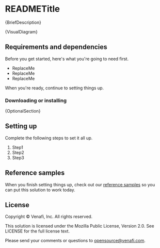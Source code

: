 # READMETitle 

{BriefDescription}
<!-- Tell users what this is and why they'd want to use it. Keep it brief, but include details that would convince you of why taking the time to implement your solution is worth it. --> 

{VisualDiagram}
<!-- (Optional) Include a diagram to give users a quick visual overview, e.g. https://github.com/jetstack/cert-manager. -->

## Requirements and dependencies

<!-- Include here any required software, version updates, third-party software, etc. -->

Before you get started, here's what you're going to need first.

- ReplaceMe
- ReplaceMe
- ReplaceMe

When you're ready, continue to setting things up.

### Downloading or installing 

{OptionalSection}
<!-- (Optional) If applicable, tell users where and how to download any required compontents. -->

## Setting up

Complete the following steps to set it all up.

<!-- Be sure to walk them through all configurations and identify optional vs. required settings. -->

1. Step1
2. Step2
3. Step3

## Reference samples

When you finish setting things up, check out our [reference samples](https://samples.venafi.com/) so you can put this solution to work today. 

## License

<!-- Update this section as needed. -->
Copyright © Venafi, Inc. All rights reserved.

This solution is licensed under the Mozilla Public License, Version 2.0. See LICENSE for the full license text.

Please send your comments or questions to opensource@venafi.com.
